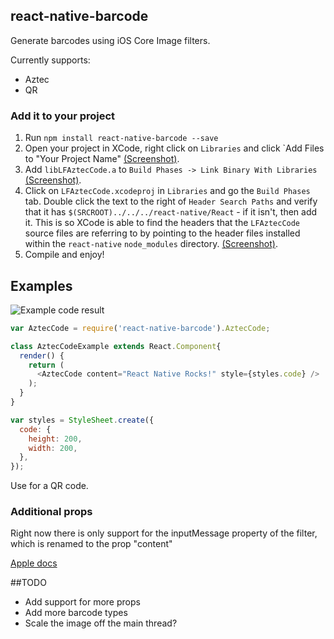 ## react-native-barcode

Generate barcodes using iOS Core Image filters.

Currently supports:
 - Aztec
 - QR

### Add it to your project

1. Run `npm install react-native-barcode --save`
2. Open your project in XCode, right click on `Libraries` and click `Add
   Files to "Your Project Name" [(Screenshot)](http://url.brentvatne.ca/g9Wp).
3. Add `libLFAztecCode.a` to `Build Phases -> Link Binary With Libraries`
   [(Screenshot)](http://url.brentvatne.ca/g9Wp).
4. Click on `LFAztecCode.xcodeproj` in `Libraries` and go the `Build
   Phases` tab. Double click the text to the right of `Header Search
   Paths` and verify that it has `$(SRCROOT)../../../react-native/React` - if it
   isn't, then add it. This is so XCode is able to find the headers that
   the `LFAztecCode` source files are referring to by pointing to the
   header files installed within the `react-native` `node_modules`
   directory. [(Screenshot)](http://url.brentvatne.ca/7wE0).
5. Compile and enjoy!

## Examples

![Example code result](https://raw.githubusercontent.com/leofidjeland/react-native-barcode/master/example.png)

```javascript
var AztecCode = require('react-native-barcode').AztecCode;

class AztecCodeExample extends React.Component{
  render() {
    return (
      <AztecCode content="React Native Rocks!" style={styles.code} />
    );
  }
}

var styles = StyleSheet.create({
  code: {
    height: 200,
    width: 200,
  },
});
```

Use <QRCode content="..." /> for a QR code.

### Additional props

Right now there is only support for the inputMessage property of the filter, which is renamed to the prop "content"

[Apple docs](https://developer.apple.com/library/mac/documentation/GraphicsImaging/Reference/CoreImageFilterReference/index.html#//apple_ref/doc/filter/ci/CIAztecCodeGenerator)


##TODO

- Add support for more props
- Add more barcode types
- Scale the image off the main thread?
